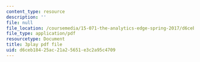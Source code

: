 ```yaml
---
content_type: resource
description: ''
file: null
file_location: /coursemedia/15-071-the-analytics-edge-spring-2017/d6ceb18425ac21a25651e3c2a95c4709_EQYlOQjzYOA.pdf
file_type: application/pdf
resourcetype: Document
title: 3play pdf file
uid: d6ceb184-25ac-21a2-5651-e3c2a95c4709
---
```

